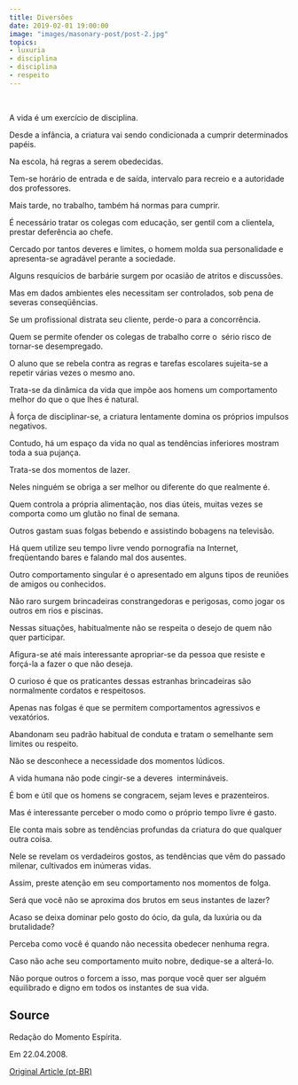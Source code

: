 ```yaml
---
title: Diversões
date: 2019-02-01 19:00:00
image: "images/masonary-post/post-2.jpg"
topics: 
- luxuria
- disciplina
- disciplina
- respeito
---
```

 

A vida é um exercício de disciplina.

Desde a infância, a criatura vai sendo condicionada a cumprir determinados
papéis.

Na escola, há regras a serem obedecidas.

Tem-se horário de entrada e de saída, intervalo para recreio e a autoridade dos
professores.

Mais tarde, no trabalho, também há normas para cumprir.

É necessário tratar os colegas com educação, ser gentil com a clientela,
prestar deferência ao chefe.

Cercado por tantos deveres e limites, o homem molda sua personalidade e
apresenta-se agradável perante a sociedade.

Alguns resquícios de barbárie surgem por ocasião de atritos e discussões.

Mas em dados ambientes eles necessitam ser controlados, sob pena de severas
conseqüências.

Se um profissional distrata seu cliente, perde-o para a concorrência.

Quem se permite ofender os colegas de trabalho corre o  sério risco de
tornar-se desempregado.

O aluno que se rebela contra as regras e tarefas escolares sujeita-se a repetir
várias vezes o mesmo ano.

Trata-se da dinâmica da vida que impõe aos homens um comportamento melhor do
que o que lhes é natural.

À força de disciplinar-se, a criatura lentamente domina os próprios impulsos
negativos.

Contudo, há um espaço da vida no qual as tendências inferiores mostram toda a
sua pujança.

Trata-se dos momentos de lazer.

Neles ninguém se obriga a ser melhor ou diferente do que realmente é.

Quem controla a própria alimentação, nos dias úteis, muitas vezes se comporta
como um glutão no final de semana.

Outros gastam suas folgas bebendo e assistindo bobagens na televisão.

Há quem utilize seu tempo livre vendo pornografia na Internet, freqüentando
bares e falando mal dos ausentes.

Outro comportamento singular é o apresentado em alguns tipos de reuniões de
amigos ou conhecidos.

Não raro surgem brincadeiras constrangedoras e perigosas, como jogar os outros
em rios e piscinas.

Nessas situações, habitualmente não se respeita o desejo de quem não quer
participar.

Afigura-se até mais interessante apropriar-se da pessoa que resiste e forçá-la
a fazer o que não deseja.

O curioso é que os praticantes dessas estranhas brincadeiras são normalmente
cordatos e respeitosos.

Apenas nas folgas é que se permitem comportamentos agressivos e vexatórios.

Abandonam seu padrão habitual de conduta e tratam o semelhante sem limites ou
respeito.

Não se desconhece a necessidade dos momentos lúdicos.

A vida humana não pode cingir-se a deveres  intermináveis.

É bom e útil que os homens se congracem, sejam leves e prazenteiros.

Mas é interessante perceber o modo como o próprio tempo livre é gasto.

Ele conta mais sobre as tendências profundas da criatura do que qualquer outra
coisa.

Nele se revelam os verdadeiros gostos, as tendências que vêm do passado
milenar, cultivados em inúmeras vidas.

Assim, preste atenção em seu comportamento nos momentos de folga.

Será que você não se aproxima dos brutos em seus instantes de lazer?

Acaso se deixa dominar pelo gosto do ócio, da gula, da luxúria ou da
brutalidade?

Perceba como você é quando não necessita obedecer nenhuma regra.

Caso não ache seu comportamento muito nobre, dedique-se a alterá-lo.

Não porque outros o forcem a isso, mas porque você quer ser alguém equilibrado
e digno em todos os instantes de sua vida.

## Source
Redação do Momento Espírita.

Em 22.04.2008.


[Original Article (pt-BR)](http://momento.com.br/pt/ler_texto.php?id=1831)

